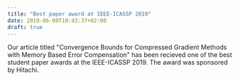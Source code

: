 ```yaml
---
title: "Best paper award at IEEE-ICASSP 2019"
date: 2019-06-08T18:43:37+02:00
draft: true
---
```


Our article titled "Convergence Bounds for Compressed Gradient Methods with Memory Based Error Compensation" has
been recieved one of the best student paper awards at the IEEE-ICASSP 2019. The award was sponsored by Hitachi. 
